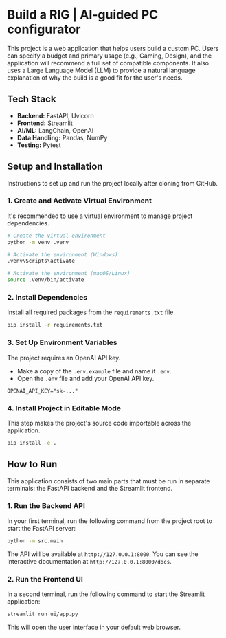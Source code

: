 # Build a RIG | AI-guided PC configurator

This project is a web application that helps users build a custom PC. Users can specify a budget and primary usage (e.g., Gaming, Design), and the application will recommend a full set of compatible components. It also uses a Large Language Model (LLM) to provide a natural language explanation of why the build is a good fit for the user's needs.

## Tech Stack

- **Backend:** FastAPI, Uvicorn
- **Frontend:** Streamlit
- **AI/ML:** LangChain, OpenAI
- **Data Handling:** Pandas, NumPy
- **Testing:** Pytest

## Setup and Installation

Instructions to set up and run the project locally after cloning from GitHub.

### 1. Create and Activate Virtual Environment

It's recommended to use a virtual environment to manage project dependencies.

```bash
# Create the virtual environment
python -m venv .venv

# Activate the environment (Windows)
.venv\Scripts\activate

# Activate the environment (macOS/Linux)
source .venv/bin/activate
```

### 2. Install Dependencies

Install all required packages from the `requirements.txt` file.

```bash
pip install -r requirements.txt
```

### 3. Set Up Environment Variables

The project requires an OpenAI API key.

- Make a copy of the `.env.example` file and name it `.env`.
- Open the `.env` file and add your OpenAI API key.

```
OPENAI_API_KEY="sk-..."
```

### 4. Install Project in Editable Mode

This step makes the project's source code importable across the application.

```bash
pip install -e .
```

## How to Run

This application consists of two main parts that must be run in separate terminals: the FastAPI backend and the Streamlit frontend.

### 1. Run the Backend API

In your first terminal, run the following command from the project root to start the FastAPI server:

```bash
python -m src.main
```
The API will be available at `http://127.0.0.1:8000`. You can see the interactive documentation at `http://127.0.0.1:8000/docs`.

### 2. Run the Frontend UI

In a second terminal, run the following command to start the Streamlit application:

```bash
streamlit run ui/app.py
```
This will open the user interface in your default web browser.
